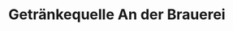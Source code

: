 ---
title: "Getränkequelle An der Brauerei"
url: /gotha/getraenkequelle-an-der-brauerei/
shop: Getränke
---